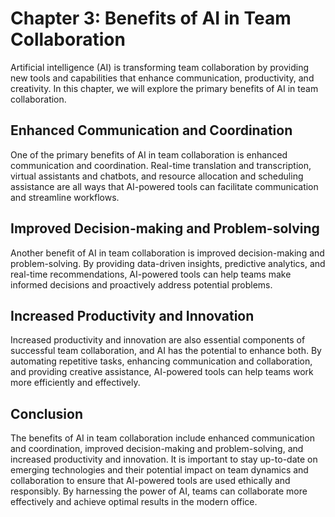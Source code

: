 Chapter 3: Benefits of AI in Team Collaboration
===============================================

Artificial intelligence (AI) is transforming team collaboration by providing new tools and capabilities that enhance communication, productivity, and creativity. In this chapter, we will explore the primary benefits of AI in team collaboration.

Enhanced Communication and Coordination
---------------------------------------

One of the primary benefits of AI in team collaboration is enhanced communication and coordination. Real-time translation and transcription, virtual assistants and chatbots, and resource allocation and scheduling assistance are all ways that AI-powered tools can facilitate communication and streamline workflows.

Improved Decision-making and Problem-solving
--------------------------------------------

Another benefit of AI in team collaboration is improved decision-making and problem-solving. By providing data-driven insights, predictive analytics, and real-time recommendations, AI-powered tools can help teams make informed decisions and proactively address potential problems.

Increased Productivity and Innovation
-------------------------------------

Increased productivity and innovation are also essential components of successful team collaboration, and AI has the potential to enhance both. By automating repetitive tasks, enhancing communication and collaboration, and providing creative assistance, AI-powered tools can help teams work more efficiently and effectively.

Conclusion
----------

The benefits of AI in team collaboration include enhanced communication and coordination, improved decision-making and problem-solving, and increased productivity and innovation. It is important to stay up-to-date on emerging technologies and their potential impact on team dynamics and collaboration to ensure that AI-powered tools are used ethically and responsibly. By harnessing the power of AI, teams can collaborate more effectively and achieve optimal results in the modern office.
